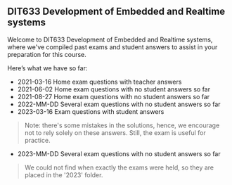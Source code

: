 ## DIT633 Development of Embedded and Realtime systems 
Welcome to DIT633 Development of Embedded and Realtime systems, where we've compiled past exams and student answers to assist in your preparation for this course.

Here’s what we have so far:

* 2021-03-16 Home exam questions with teacher answers
* 2021-06-02 Home exam questions with no student answers so far
* 2021-08-27 Home exam questions with no student answers so far
* 2022-MM-DD Several exam questions with no student answers so far
* 2023-03-16 Exam questions with student answers
> Note: there's some mistakes in the solutions, hence, we encourage not to rely
> solely on these answers. Still, the exam is useful for practice.
* 2023-MM-DD Several exam questions with no student answers so far
> We could not find when exactly the exams were held, so they are placed in the
> '2023' folder.
